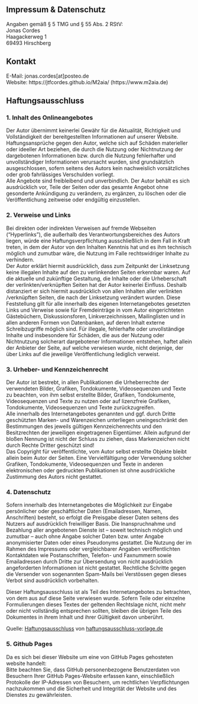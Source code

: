 Impressum & Datenschutz
-----------------------

Angaben gemäß § 5 TMG und § 55 Abs. 2 RStV:<br/>
Jonas Cordes<br/>
Haagackerweg 1<br/>
69493 Hirschberg<br/>

<h2>Kontakt</h2>
E-Mail: jonas.cordes[at]posteo.de<br/>
Website: https://jtfcordes.github.io/M2aia/ (https://www.m2aia.de)

<br/>
<h2>Haftungsausschluss</h2>
<h3>1. Inhalt des Onlineangebotes</h3>
<p>Der Autor übernimmt keinerlei Gewähr für die Aktualität, Richtigkeit und Vollständigkeit der bereitgestellten Informationen auf unserer Website. Haftungsansprüche gegen den Autor, welche sich auf Schäden materieller oder ideeller Art beziehen, die durch die Nutzung oder Nichtnutzung der dargebotenen Informationen bzw. durch die Nutzung fehlerhafter und unvollständiger Informationen verursacht wurden, sind grundsätzlich ausgeschlossen, sofern seitens des Autors kein nachweislich vorsätzliches oder grob fahrlässiges Verschulden vorliegt.<br />
Alle Angebote sind freibleibend und unverbindlich. Der Autor behält es sich ausdrücklich vor, Teile der Seiten oder das gesamte Angebot ohne gesonderte Ankündigung zu verändern, zu ergänzen, zu löschen oder die Veröffentlichung zeitweise oder endgültig einzustellen.</p>
<h3>2. Verweise und Links</h3>
<p>Bei direkten oder indirekten Verweisen auf fremde Webseiten (“Hyperlinks”), die außerhalb des Verantwortungsbereiches des Autors liegen, würde eine Haftungsverpflichtung ausschließlich in dem Fall in Kraft treten, in dem der Autor von den Inhalten Kenntnis hat und es ihm technisch möglich und zumutbar wäre, die Nutzung im Falle rechtswidriger Inhalte zu verhindern.<br />
Der Autor erklärt hiermit ausdrücklich, dass zum Zeitpunkt der Linksetzung keine illegalen Inhalte auf den zu verlinkenden Seiten erkennbar waren. Auf die aktuelle und zukünftige Gestaltung, die Inhalte oder die Urheberschaft der verlinkten/verknüpften Seiten hat der Autor keinerlei Einfluss. Deshalb distanziert er sich hiermit ausdrücklich von allen Inhalten aller verlinkten /verknüpften Seiten, die nach der Linksetzung verändert wurden. Diese Feststellung gilt für alle innerhalb des eigenen Internetangebotes gesetzten Links und Verweise sowie für Fremdeinträge in vom Autor eingerichteten Gästebüchern, Diskussionsforen, Linkverzeichnissen, Mailinglisten und in allen anderen Formen von Datenbanken, auf deren Inhalt externe Schreibzugriffe möglich sind. Für illegale, fehlerhafte oder unvollständige Inhalte und insbesondere für Schäden, die aus der Nutzung oder Nichtnutzung solcherart dargebotener Informationen entstehen, haftet allein der Anbieter der Seite, auf welche verwiesen wurde, nicht derjenige, der über Links auf die jeweilige Veröffentlichung lediglich verweist.</p>
<h3>3. Urheber- und Kennzeichenrecht</h3>
<p>Der Autor ist bestrebt, in allen Publikationen die Urheberrechte der verwendeten Bilder, Grafiken, Tondokumente, Videosequenzen und Texte zu beachten, von ihm selbst erstellte Bilder, Grafiken, Tondokumente, Videosequenzen und Texte zu nutzen oder auf lizenzfreie Grafiken, Tondokumente, Videosequenzen und Texte zurückzugreifen.<br />
Alle innerhalb des Internetangebotes genannten und ggf. durch Dritte geschützten Marken- und Warenzeichen unterliegen uneingeschränkt den Bestimmungen des jeweils gültigen Kennzeichenrechts und den Besitzrechten der jeweiligen eingetragenen Eigentümer. Allein aufgrund der bloßen Nennung ist nicht der Schluss zu ziehen, dass Markenzeichen nicht durch Rechte Dritter geschützt sind!<br />
Das Copyright für veröffentlichte, vom Autor selbst erstellte Objekte bleibt allein beim Autor der Seiten. Eine Vervielfältigung oder Verwendung solcher Grafiken, Tondokumente, Videosequenzen und Texte in anderen elektronischen oder gedruckten Publikationen ist ohne ausdrückliche Zustimmung des Autors nicht gestattet.</p>
<h3>4. Datenschutz</h3>
<p>Sofern innerhalb des Internetangebotes die Möglichkeit zur Eingabe persönlicher oder geschäftlicher Daten (Emailadressen, Namen, Anschriften) besteht, so erfolgt die Preisgabe dieser Daten seitens des Nutzers auf ausdrücklich freiwilliger Basis. Die Inanspruchnahme und Bezahlung aller angebotenen Dienste ist – soweit technisch möglich und zumutbar – auch ohne Angabe solcher Daten bzw. unter Angabe anonymisierter Daten oder eines Pseudonyms gestattet. Die Nutzung der im Rahmen des Impressums oder vergleichbarer Angaben veröffentlichten Kontaktdaten wie Postanschriften, Telefon- und Faxnummern sowie Emailadressen durch Dritte zur Übersendung von nicht ausdrücklich angeforderten Informationen ist nicht gestattet. Rechtliche Schritte gegen die Versender von sogenannten Spam-Mails bei Verstössen gegen dieses Verbot sind ausdrücklich vorbehalten.</p>
<p>Dieser Haftungsausschluss ist als Teil des Internetangebotes zu betrachten, von dem aus auf diese Seite verwiesen wurde. Sofern Teile oder einzelne Formulierungen dieses Textes der geltenden Rechtslage nicht, nicht mehr oder nicht vollständig entsprechen sollten, bleiben die übrigen Teile des Dokumentes in ihrem Inhalt und ihrer Gültigkeit davon unberührt.</p>
<p title="Haftungsausschluss Vorlage">Quelle: <a href="http://www.haftungsausschluss.org/haftungsausschluss/">Haftungsausschluss</a> von <a title="Haftungsausschluss" href="http://www.haftungsausschluss-vorlage.de">haftungsausschluss-vorlage.de</a></p>

<h3>5. Github Pages</h3>
<p>Da es sich bei dieser Website um eine von GitHub Pages gehosteten website handelt:<br/>
  Bitte beachten Sie, dass GitHub personenbezogene Benutzerdaten von Besuchern Ihrer GitHub Pages-Website erfassen kann, einschließlich Protokolle der IP-Adressen von Besuchern, um rechtlichen Verpflichtungen nachzukommen und die Sicherheit und Integrität der Website und des Dienstes zu gewährleisten.</p>
